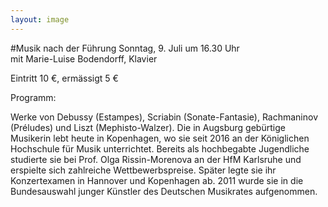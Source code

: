```yaml
---
layout: image
---
```


\#Musik nach der Führung
Sonntag, 9. Juli um 16.30 Uhr  
mit Marie-Luise Bodendorff, Klavier  

Eintritt 10 €, ermässigt 5 €

Programm:

Werke von Debussy (Estampes), Scriabin (Sonate-Fantasie), Rachmaninov (Préludes) und Liszt (Mephisto-Walzer).
Die in Augsburg gebürtige Musikerin lebt heute in Kopenhagen, wo sie seit 2016 an der Königlichen Hochschule für Musik unterrichtet. Bereits als hochbegabte Jugendliche studierte sie bei Prof. Olga Rissin-Morenova an der HfM Karlsruhe und erspielte sich zahlreiche Wettbewerbspreise. Später legte sie ihr Konzertexamen in Hannover und Kopenhagen ab. 2011 wurde sie in die Bundesauswahl junger Künstler des Deutschen Musikrates aufgenommen.
